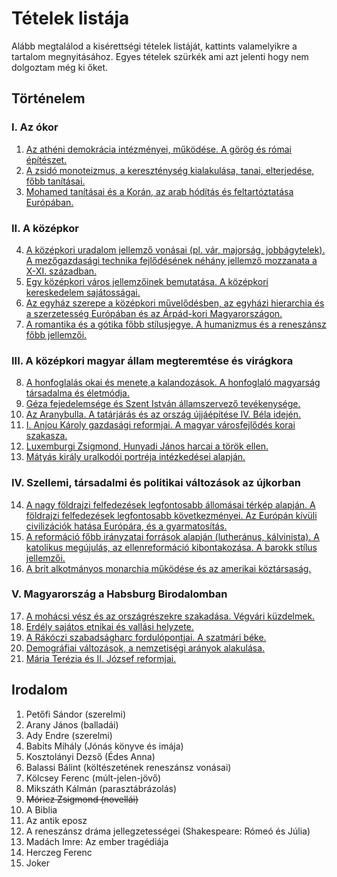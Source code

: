 # Tételek listája

Alább megtalálod a kisérettségi tételek listáját, kattints valamelyikre a tartalom megnyitásához. Egyes tételek szürkék ami azt jelenti hogy nem dolgoztam még ki őket.

## Történelem

### I. Az ókor

1. [Az athéni demokrácia intézményei, működése. A görög és római építészet.](./tortenelem/01_atheni_demokracia.md)
2. [A zsidó monoteizmus, a kereszténység kialakulása, tanai, elterjedése, főbb tanításai.](./tortenelem/02_zsido_monoteizmus.md)
3. [Mohamed tanításai és a Korán, az arab hódítás és feltartóztatása Európában.](./tortenelem/03_mohamed_tanitasai.md)

### II. A középkor

4. [A középkori uradalom jellemző vonásai (pl. vár, majorság, jobbágytelek). A mezőgazdasági technika fejlődésének néhány jellemző mozzanata a X-XI. században.](./tortenelem/04_kozepkori_uradalom.md)
5. [Egy középkori város jellemzőinek bemutatása. A középkori kereskedelem sajátosságai.](./tortenelem/05_kozepkori_varos.md)
6. [Az egyház szerepe a középkori művelődésben, az egyházi hierarchia és a szerzetesség Európában és az Árpád-kori Magyarországon.](./tortenelem/06_egyhaz_szerepe.md)
7. [A romantika és a gótika főbb stílusjegye. A humanizmus és a reneszánsz főbb jellemzői.](./tortenelem/07_romantika_gotika.md)

### III. A középkori magyar állam megteremtése és virágkora

8. [A honfoglalás okai és menete,a kalandozások. A honfoglaló magyarság társadalma és életmódja.](./tortenelem/08_honfoglalas.md)
9. [Géza fejedelemsége és Szent István államszervező tevékenysége.](./tortenelem/09_geza_fejedelemsege.md)
10. [Az Aranybulla. A tatárjárás és az ország újjáépítése IV. Béla idején.](./tortenelem/10_aranybulla.md)
11. [I. Anjou Károly gazdasági reformjai. A magyar városfejlődés korai szakasza.](./tortenelem/11_anjou_karoly.md)
12. [Luxemburgi Zsigmond, Hunyadi János harcai a török ellen.](./tortenelem/12_luxemburgi_zsigmond.md)
13. [Mátyás király uralkodói portréja intézkedései alapján.](./tortenelem/13_matyas_kiraly.md)

### IV. Szellemi, társadalmi és politikai változások az újkorban

14. [A nagy földrajzi felfedezések legfontosabb állomásai térkép alapján. A földrajzi felfedezések legfontosabb következményei. Az Európán kívüli civilizációk hatása Európára, és a gyarmatosítás.](./tortenelem/14_foldrajzi_felfedezesek.md)
15. [A reformáció főbb irányzatai források alapján (lutheránus, kálvinista). A katolikus megújulás, az ellenreformáció kibontakozása. A barokk stílus jellemzői.](./tortenelem/15_reformacio.md)
16. [A brit alkotmányos monarchia működése és az amerikai köztársaság.](./tortenelem/16_brit_alkotmanyos_monarchia.md)

### V. Magyarország a Habsburg Birodalomban  

17. [A mohácsi vész és az országrészekre szakadása. Végvári küzdelmek.](./tortenelem/17_mohacsi_vesz.md)
18. [Erdély sajátos etnikai és vallási helyzete.](./tortenelem/18_erdely.md)
19. [A Rákóczi szabadságharc fordulópontjai. A szatmári béke.](./tortenelem/19_rakoczi_szabadsagharc.md)
20. [Demográfiai változások, a nemzetiségi arányok alakulása.](./tortenelem/20_demografia.md)
21. [Mária Terézia és II. József reformjai.](./tortenelem/21_maria_terezia.md)

## Irodalom

1. Petőfi Sándor (szerelmi)
2. Arany János (balladái)
3. Ady Endre (szerelmi)
4. Babits Mihály (Jónás könyve és imája)
5. Kosztolányi Dezső (Édes Anna)
6. Balassi Bálint (költészetének reneszánsz vonásai)
7. Kölcsey Ferenc (múlt-jelen-jövő)
8. Mikszáth Kálmán (parasztábrázolás)
9. <s>Móricz Zsigmond (novellái)</s>
10. A Biblia
11. Az antik eposz
12. A reneszánsz dráma jellegzetességei (Shakespeare: Rómeó és Júlia)
13. Madách Imre: Az ember tragédiája
14. Herczeg Ferenc
15. Joker